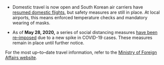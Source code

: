 - Domestic travel is now open and South Korean air carriers have [resumed domestic flights](https://newsinfo.inquirer.net/1259719/south-koreas-air-carriers-resume-domestic-routes-for-spring-travel-season), but safety measures are still in place. At local airports, this means enforced temperature checks and mandatory wearing of masks.

- As of **May 28, 2020,** a series of social distancing measures [have been re–imposed](https://www.straitstimes.com/asia/east-asia/south-korea-reimposes-strict-social-distancing-rules-after-spike-in-cases) due to a new spike in COVID-19 cases. These measures remain in place until further notice.

For the most up–to–date travel information, refer to the [Ministry of Foreign Affairs website](http://www.mofa.go.kr/eng/brd/m_22742/list.do).

